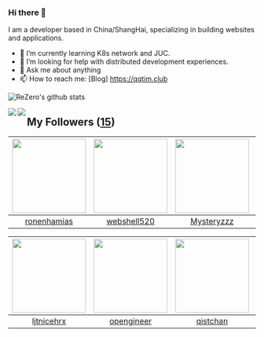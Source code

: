 ### Hi there 👋

  I am a developer based in China/ShangHai, specializing in building websites and applications.
  
  - 🌱 I’m currently learning K8s network and JUC.
  - 🤔 I’m looking for help with distributed development experiences.
  - 💬 Ask me about anything
  - 📫 How to reach me: [Blog] https://qqtim.club
  
  
  ![ReZero's github stats](https://github-readme-stats.vercel.app/api?username=rezeros&show_icons=true&title_color=fff&icon_color=79ff97&text_color=9f9f9f&bg_color=151515)
  
  
  <a href="https://github.com/rezeros/zerobox">
<img align="left" src="https://github-readme-stats.vercel.app/api/pin/?username=rezeros&repo=zerobox&title_color=fff&icon_color=79ff97&text_color=9f9f9f&bg_color=151515" />
  </a>
  <a href="https://github.com/rezeros/leetcode">
<img align="left" src="https://github-readme-stats.vercel.app/api/pin/?username=rezeros&repo=leetcode&title_color=fff&icon_color=79ff97&text_color=9f9f9f&bg_color=151515" />
  </a>
  
## My Followers ([15](https://github.com/ReZeroS?tab=followers))

| <img src="https://avatars0.githubusercontent.com/u/1706296?v=4" width="150" height="150" /> | <img src="https://avatars2.githubusercontent.com/u/11921874?v=4" width="150" height="150" /> | <img src="https://avatars2.githubusercontent.com/u/39089451?v=4" width="150" height="150" /> | <img src="https://avatars2.githubusercontent.com/u/47686772?v=4" width="150" height="150" /> |
| :-----------------------------------------------------------------------------------------: | :------------------------------------------------------------------------------------------: | :------------------------------------------------------------------------------------------: | :------------------------------------------------------------------------------------------: |
|                        [ronenhamias](https://github.com/ronenhamias)                        |                         [webshell520](https://github.com/webshell520)                        |                          [Mysteryzzz](https://github.com/Mysteryzzz)                         |                               [bo-re](https://github.com/bo-re)                              |

| <img src="https://avatars1.githubusercontent.com/u/36908291?v=4" width="150" height="150" /> | <img src="https://avatars0.githubusercontent.com/u/32831059?v=4" width="150" height="150" /> | <img src="https://avatars2.githubusercontent.com/u/11344747?v=4" width="150" height="150" /> | <img src="https://avatars1.githubusercontent.com/u/22606989?v=4" width="150" height="150" /> |
| :------------------------------------------------------------------------------------------: | :------------------------------------------------------------------------------------------: | :------------------------------------------------------------------------------------------: | :------------------------------------------------------------------------------------------: |
|                          [ljtnicehrx](https://github.com/ljtnicehrx)                         |                          [opengineer](https://github.com/opengineer)                         |                            [qistchan](https://github.com/qistchan)                           |                            [ABUGADAY](https://github.com/ABUGADAY)                           |